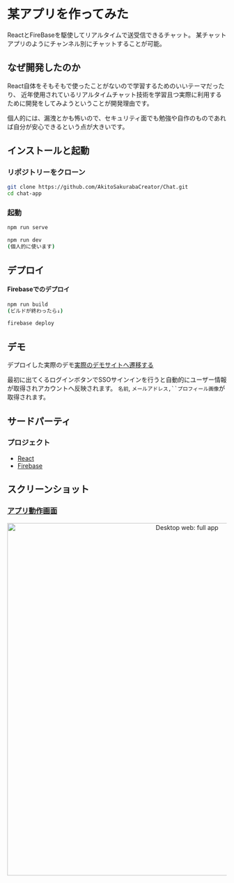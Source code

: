 # 某アプリを作ってみた

ReactとFireBaseを駆使してリアルタイムで送受信できるチャット。
某チャットアプリのようにチャンネル別にチャットすることが可能。

## なぜ開発したのか

React自体をそもそもで使ったことがないので学習するためのいいテーマだったり、
近年使用されているリアルタイムチャット技術を学習且つ実際に利用するために開発をしてみようということが開発理由です。

個人的には、漏洩とかも怖いので、セキュリティ面でも勉強や自作のものであれば自分が安心できるという点が大きいです。

## インストールと起動
### リポジトリーをクローン
```bash
git clone https://github.com/AkitoSakurabaCreator/Chat.git
cd chat-app
```

### 起動
```bash
npm run serve

npm run dev
(個人的に使います)
```

## デプロイ
#### Firebaseでのデプロイ
```bash
npm run build
(ビルドが終わったら↓)

firebase deploy
```


## デモ

デプロイした実際のデモ[実際のデモサイトへ遷移する](https://chat-app-350bb.web.app/)

最初に出てくるログインボタンでSSOサインインを行うと自動的にユーザー情報が取得されアカウントへ反映されます。
`名前`, `メールアドレス,``プロフィール画像`が取得されます。

## サードパーティ

### プロジェクト

* [React](https://react.dev/) 
* [Firebase](https://firebase.google.com/)
## スクリーンショット
### [アプリ動作画面](https://github.com/tinode/webapp/)

<p align="center">
  <img src="docs/web-desktop.jpg" alt="Desktop web: full app" width=810 />
</p>
